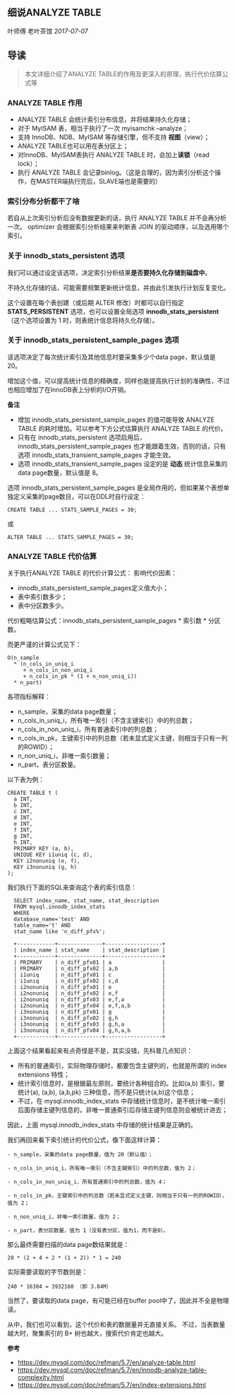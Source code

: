 ## 细说ANALYZE TABLE
叶师傅   老叶茶馆  *2017-07-07*                

## 导读

> 本文详细介绍了ANALYZE TABLE的作用及更深入的原理，执行代价估算公式等

###  

### ANALYZE TABLE 作用

- ANALYZE TABLE 会统计索引分布信息，并将结果持久化存储；
- 对于 MyISAM 表，相当于执行了一次 myisamchk –analyze；
- 支持 InnoDB、NDB、MyISAM 等存储引擎，但不支持 **视图**（view）；
- ANALYZE TABLE也可以用在表分区上；
- 对InnoDB、MyISAM表执行 ANALYZE TABLE 时，会加上**读锁**（read lock）；
- 执行 ANALYZE TABLE 会记录binlog。（这是合理的，因为索引分析这个操作，在MASTER端执行完后，SLAVE端也是需要的）

###  

### 索引分布分析都干了啥

若自从上次索引分析后没有数据更新的话，执行 ANALYZE TABLE 并不会再分析一次。
optimizer 会根据索引分析结果来判断表 JOIN 的驱动顺序，以及选用哪个索引。

###  

### 关于 innodb_stats_persistent 选项

我们可以通过设定该选项，决定索引分析结果**是否要持久化存储到磁盘中**。

不持久化存储的话，可能需要频繁更新统计信息，并由此引发执行计划反复变化。

这个设置在每个表创建（或后期 ALTER 修改）时都可以自行指定 **STATS_PERSISTENT** 选项，也可以设置全局选项 **innodb_stats_persistent**（这个选项设置为 1 时，则表统计信息将持久化存储）。



### 关于 innodb_stats_persistent_sample_pages 选项

该选项决定了每次统计索引及其他信息时要采集多少个data page，默认值是 20。

增加这个值，可以提高统计信息的精确度，同样也能提高执行计划的准确性，不过也相应增加了在InnoDB表上分析的I/O开销。

**备注**

- 增加 innodb_stats_persistent_sample_pages 的值可能导致 ANALYZE TABLE 的耗时增加。可以参考下方公式估算执行 ANALYZE TABLE 的代价。
- 只有在 innodb_stats_persistent 选项启用后，innodb_stats_persistent_sample_pages  也才能跟着生效，否则的话，只有选项 innodb_stats_transient_sample_pages 才能生效。
- 选项 innodb_stats_transient_sample_pages 设定的是 **动态** 统计信息采集的data page数量，默认值是 8。

选项 innodb_stats_persistent_sample_pages 是全局作用的，但如果某个表想单独定义采集的page数目，可以在DDL时自行设定：

```
CREATE TABLE ... STATS_SAMPLE_PAGES = 30;
```

或

```
ALTER TABLE ... STATS_SAMPLE_PAGES = 30;
```

###  

### ANALYZE TABLE 代价估算

关于执行ANALYZE TABLE 的代价计算公式：
影响代价因素：

- innodb_stats_persistent_sample_pages定义值大小；
- 表中索引数多少；
- 表中分区数多少。

代价粗略估算公式：innodb_stats_persistent_sample_pages * 索引数 * 分区数。

而更严谨的计算公式见下：

```
O(n_sample
  * (n_cols_in_uniq_i
     + n_cols_in_non_uniq_i
     + n_cols_in_pk * (1 + n_non_uniq_i))
  * n_part)
```

各项指标解释：

- n_sample，采集的data page数量；
- n_cols_in_uniq_i，所有唯一索引（不含主键索引）中的列总数；
- n_cols_in_non_uniq_i，所有普通索引中的列总数；
- n_cols_in_pk，主键索引中的列总数（若未显式定义主键，则相当于只有一列的ROWID）；
- n_non_uniq_i，非唯一索引数量；
- n_part，表分区数量。

以下表为例：

```
CREATE TABLE t (
  a INT,
  b INT,
  c INT,
  d INT,
  e INT,
  f INT,
  g INT,
  h INT,
  PRIMARY KEY (a, b),
  UNIQUE KEY i1uniq (c, d),
  KEY i2nonuniq (e, f),
  KEY i3nonuniq (g, h)
);
```

我们执行下面的SQL来查询这个表的索引信息：

```
  SELECT index_name, stat_name, stat_description
  FROM mysql.innodb_index_stats
  WHERE
  database_name='test' AND
  table_name='t' AND
  stat_name like 'n_diff_pfx%';

  +------------+--------------+------------------+
  | index_name | stat_name    | stat_description |
  +------------+--------------+------------------+
  | PRIMARY    | n_diff_pfx01 | a                |
  | PRIMARY    | n_diff_pfx02 | a,b              |
  | i1uniq     | n_diff_pfx01 | c                |
  | i1uniq     | n_diff_pfx02 | c,d              |
  | i2nonuniq  | n_diff_pfx01 | e                |
  | i2nonuniq  | n_diff_pfx02 | e,f              |
  | i2nonuniq  | n_diff_pfx03 | e,f,a            |
  | i2nonuniq  | n_diff_pfx04 | e,f,a,b          |
  | i3nonuniq  | n_diff_pfx01 | g                |
  | i3nonuniq  | n_diff_pfx02 | g,h              |
  | i3nonuniq  | n_diff_pfx03 | g,h,a            |
  | i3nonuniq  | n_diff_pfx04 | g,h,a,b          |
  +------------+--------------+------------------+
```

上面这个结果看起来有点奇怪是不是，其实没错，先科普几点知识：

- 所有的普通索引，实际物理存储时，都要包含主键列的，也就是所谓的 index extensions 特性；
- 统计索引信息时，是根据最左原则，要统计各种组合的。比如(a,b) 索引，要统计(a), (a,b), (a,b,pk) 三种信息，而不是只统计(a,b)这个信息；
- 不过，在 mysql.innodb_index_stats 中存储统计信息时，是不统计唯一索引后面存储主键列信息的，非唯一普通索引后存储主键列信息则会被统计进去；

因此，上面 mysql.innodb_index_stats 中存储的统计结果是正确的。

我们再回来看下索引统计的代价公式，像下面这样计算：

```
- n_sample，采集的data page数量，值为 20（默认值）；

- n_cols_in_uniq_i，所有唯一索引（不含主键索引）中的列总数，值为 2；

- n_cols_in_non_uniq_i，所有普通索引中的列总数，值为 4；

- n_cols_in_pk，主键索引中的列总数（若未显式定义主键，则相当于只有一列的ROWID），值为 2；

- n_non_uniq_i，非唯一索引数量，值为 2；

- n_part，表分区数量，值为 1（没有表分区，值为1，而不是0）。
```

那么最终需要扫描的data page数结果就是：

```
20 * (2 + 4 + 2 * (1 + 2)) * 1 = 240
```

实际需要读取的字节数则是：

```
240 * 16384 = 3932160 （即 3.84M）
```

当然了，要读取的data page，有可能已经在buffer pool中了，因此并不全是物理读。

从中，我们也可以看到，这个代价和表的数据量并无直接关系。
不过，当表数量越大时，聚集索引的 B+ 树也越大，搜索代价肯定也越大。

**参考**

- https://dev.mysql.com/doc/refman/5.7/en/analyze-table.html
- https://dev.mysql.com/doc/refman/5.7/en/innodb-analyze-table-complexity.html
- https://dev.mysql.com/doc/refman/5.7/en/index-extensions.html
